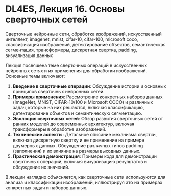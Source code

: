 # DL4ES, Лекция 16. Основы сверточных сетей

Сверточные нейронные сети, обработка изображений, искусственный интеллект, imagenet, mnist, cifar-10, cifar-100, microsoft coco, классификация изображений, детектирование объектов, семантическая сегментация, трансформеры, дискретная свертка, padding, визуализация данных



Лекция посвящена теме сверточных операций в искусственных нейронных сетях и их применения для обработки изображений. Основные темы включают:



1. **Введение в сверточные операции**: Обсуждение истории и основных принципов сверточных нейронных сетей.
2. **Примеры применения**: Рассмотрение конкретных наборов данных (ImageNet, MNIST, CIFAR-10/100 и Microsoft COCO) и различных задач, которые на них решаются, включая классификацию, детектирование объектов и семантическую сегментацию.
3. **Эволюция сверточных сетей**: Обзор развития сверточных сетей от ранних моделей до современных архитектур, включая трансформеры в обработке изображений.
4. **Технические аспекты**: Детальное описание механизма свертки, включая дискретную свертку и ее применение на примере двумерных данных. Обсуждение различных типов padding (заполнения) и их влияние на размеры выходных данных.
5. **Практическая демонстрация**: Примеры кода для демонстрации сверточных операций, включая визуализацию результатов и обсуждение их значений.



В лекции наглядно объясняется, как сверточные сети используются для анализа и классификации изображений, иллюстрируя это на примерах конкретных задач и наборов данных.